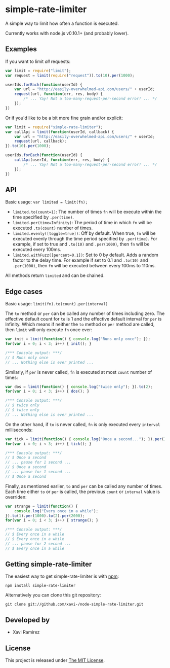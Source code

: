 # simple-rate-limiter

A simple way to limit how often a function is executed.

Currently works with node.js v0.10.1+ (and probably lower).

## Examples

If you want to limit _all_ requests:

```javascript
var limit = require("limit");
var request = limit(require("request")).to(10).per(1000);

userIds.forEach(function(userId) {
	var url = "http://easily-overwhelmed-api.com/users/" + userId;
	request(url, function(err, res, body) {
		/* ... Yay! Not a too-many-request-per-second error! ... */
	});
})
```

Or if you'd like to be a bit more fine grain and/or explicit:

```javascript
var limit = require("simple-rate-limiter");
var callApi = limit(function(userId, callback) {
	var url = "http://easily-overwhelmed-api.com/users/" + userId;
	request(url, callback);
}).to(10).per(1000);

userIds.forEach(function(userId) {
	callApi(userId, function(err, res, body) {
		/* ... Yay! Not a too-many-request-per-second error! ... */
	});
})
```

## API

Basic usage: `var limited = limit(fn);`

- `limited.to(count=1)`: The number of times `fn` will be execute within the time specified by `.per(time)`.
- `limited.per(time=Infinity)`: The period of time in which `fn` will be executed `.to(count)` number of times.
- `limited.evenly([toggle=true])`: Off by default.  When true, `fn` will be executed evenly through the time period specified by `.per(time)`.  For example, if set to true and `.to(10)` and `.per(1000)`, then `fn` will be executed every 100ms.
- `limited.withFuzz([percent=0.1])`: Set to 0 by default.  Adds a random factor to the delay time.  For example if set to 0.1 and `.to(10)` and `.per(1000)`, then `fn` will be executed between every 100ms to 110ms.

All methods return `limited` and can be chained.

## Edge cases

Basic usage: `limit(fn).to(count).per(interval)`

The `to` method or `per` can be called any number of times including zero.  The effective default count for `to` is 1 and the effective default interval for `per` is Infinity.  Which means if neither the `to` method or `per` method are called, then `limit` will only execute `fn` once ever:

```javascript
var init = limit(function() { console.log("Runs only once"); });
for(var i = 0; i < 3; i++) { init(); }

/*** Console output: ***/
// $ Runs only once
// ... Nothing else is ever printed ...
```

Similarly, if `per` is never called, `fn` is executed at most `count` number of times:

```javascript
var dos = limit(function() { console.log("twice only"); }).to(2);
for(var i = 0; i < 3; i++) { dos(); }

/*** Console output: ***/
// $ twice only
// $ twice only
// ... Nothing else is ever printed ...
```

On the other hand, if `to` is never called, `fn` is only executed every `interval` milliseconds:

```javascript
var tick = limit(function() { console.log("Once a second..."); }).per(1000);
for(var i = 0; i < 3; i++) { tick(); }

/*** Console output: ***/
// $ Once a second
// ... pause for 1 second ...
// $ Once a second
// ... pause for 1 second ...
// $ Once a second
```

Finally, as mentioned earlier, `to` and `per` can be called any number of times.  Each time either `to` or `per` is called, the previous `count` or `interval` value is overriden:

```javascript
var strange = limit(function() {
	console.log("Every once in a while");
}).to(1).per(1000).to(2).per(2000);
for(var i = 0; i < 3; i++) { strange(); }

/*** Console output: ***/
// $ Every once in a while
// $ Every once in a while
// ... pause for 2 second ...
// $ Every once in a while
```

## Getting simple-rate-limiter

The easiest way to get simple-rate-limiter is with [npm](http://npmjs.org/):

    npm install simple-rate-limiter

Alternatively you can clone this git repository:

    git clone git://github.com/xavi-/node-simple-rate-limiter.git


## Developed by
* Xavi Ramirez

## License
This project is released under [The MIT License](http://www.opensource.org/licenses/mit-license.php).
